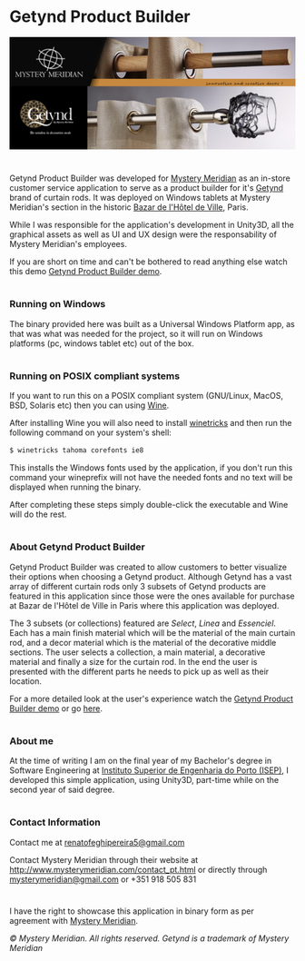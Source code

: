 # Getynd Product Builder
![](./readmeRes/MysteryMeridianGetynd.png "© Mystery Meridian. All rights reserved. Getynd is a trademark of Mystery Meridian")
#
Getynd Product Builder was developed for [Mystery Meridian](http://www.mysterymeridian.com/index_eng.html) as an in-store customer service application to serve as a product builder for it's [Getynd](https://www.getynd.com/en/) brand of curtain rods. It was deployed on Windows tablets at Mystery Meridian's section in the historic [Bazar de l'Hôtel de Ville](https://www.bhv.fr/), Paris. 

While I was responsible for the application's development in Unity3D, all the graphical assets as well as UI and UX design were the responsability of Mystery Meridian's employees.

If you are short on time and can't be bothered to read anything else watch this demo [Getynd Product Builder demo](https://streamable.com/ynm9mp).

#

### Running on Windows

The binary provided here was built as a Universal Windows Platform app, as that was what was needed for the project, so it will run on Windows platforms (pc, windows tablet etc) out of the box.

#

### Running on POSIX compliant systems

If you want to run this on a POSIX compliant system (GNU/Linux, MacOS, BSD, Solaris etc) then you can using [Wine](https://www.winehq.org/).

After installing Wine you will also need to install [winetricks](https://wiki.winehq.org/Winetricks) and then run the following command on your system's shell:

```bash
$ winetricks tahoma corefonts ie8
```

This installs the Windows fonts used by the application, if you don't run this command your wineprefix will not have the needed fonts and no text will be displayed when running the binary.

After completing these steps simply double-click the executable and Wine will do the rest.

#

### About Getynd Product Builder

Getynd Product Builder was created to allow customers to better visualize their options when choosing a Getynd product. Although Getynd has a vast array of different curtain rods only 3 subsets of Getynd products are featured in this application since those were the ones available for purchase at Bazar de l'Hôtel de Ville in Paris where this application was deployed.

The 3 subsets (or collections) featured are *Select*, *Linea* and *Essenciel*. Each has a main finish material which will be the material of the main curtain rod, and a decor material which is the material of the decorative middle sections. The user selects a collection, a main material, a decorative material and finally a size for the curtain rod. In the end the user is presented with the different parts he needs to pick up as well as their location.

For a more detailed look at the user's experience watch the [Getynd Product Builder demo](https://streamable.com/ynm9mp) or go [here](./detailed_description.md).
#

### About me

At the time of writing I am on the final year of my Bachelor's degree in Software Engineering at [Instituto Superior de Engenharia do Porto (ISEP)](https://www.isep.ipp.pt/), I developed this simple application, using Unity3D, part-time while on the second year of said degree.

#

### Contact Information

Contact me at renatofeghipereira5@gmail.com

Contact Mystery Meridian through their website at http://www.mysterymeridian.com/contact_pt.html or directly through mysterymeridian@gmail.com or +351 918 505 831

#

I have the right to showcase this application in binary form as per agreement with [Mystery Meridian](http://www.mysterymeridian.com/index_eng.html).

*© Mystery Meridian. All rights reserved. Getynd is a trademark of Mystery Meridian*

#
